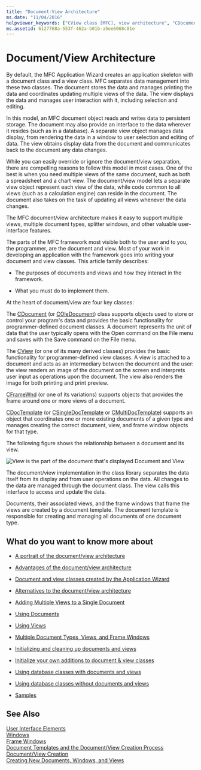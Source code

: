 ```yaml
---
title: "Document-View Architecture"
ms.date: "11/04/2016"
helpviewer_keywords: ["CView class [MFC], view architecture", "CDocument class [MFC]", "MFC, views", "views [MFC], MFC document/view model", "document objects [MFC]", "document objects [MFC], MFC document/view model", "MFC, documents", "documents [MFC], MFC document/view model", "document objects [MFC], document/view architecture"]
ms.assetid: 6127768a-553f-462a-b01b-a5ee6068c81e
---
```

# Document/View Architecture

By default, the MFC Application Wizard creates an application skeleton with a document class and a view class. MFC separates data management into these two classes. The document stores the data and manages printing the data and coordinates updating multiple views of the data. The view displays the data and manages user interaction with it, including selection and editing.

In this model, an MFC document object reads and writes data to persistent storage. The document may also provide an interface to the data wherever it resides (such as in a database). A separate view object manages data display, from rendering the data in a window to user selection and editing of data. The view obtains display data from the document and communicates back to the document any data changes.

While you can easily override or ignore the document/view separation, there are compelling reasons to follow this model in most cases. One of the best is when you need multiple views of the same document, such as both a spreadsheet and a chart view. The document/view model lets a separate view object represent each view of the data, while code common to all views (such as a calculation engine) can reside in the document. The document also takes on the task of updating all views whenever the data changes.

The MFC document/view architecture makes it easy to support multiple views, multiple document types, splitter windows, and other valuable user-interface features.

The parts of the MFC framework most visible both to the user and to you, the programmer, are the document and view. Most of your work in developing an application with the framework goes into writing your document and view classes. This article family describes:

- The purposes of documents and views and how they interact in the framework.

- What you must do to implement them.

At the heart of document/view are four key classes:

The [CDocument](../mfc/reference/cdocument-class.md) (or [COleDocument](../mfc/reference/coledocument-class.md)) class supports objects used to store or control your program's data and provides the basic functionality for programmer-defined document classes. A document represents the unit of data that the user typically opens with the Open command on the File menu and saves with the Save command on the File menu.

The [CView](../mfc/reference/cview-class.md) (or one of its many derived classes) provides the basic functionality for programmer-defined view classes. A view is attached to a document and acts as an intermediary between the document and the user: the view renders an image of the document on the screen and interprets user input as operations upon the document. The view also renders the image for both printing and print preview.

[CFrameWnd](../mfc/reference/cframewnd-class.md) (or one of its variations) supports objects that provides the frame around one or more views of a document.

[CDocTemplate](../mfc/reference/cdoctemplate-class.md) (or [CSingleDocTemplate](../mfc/reference/csingledoctemplate-class.md) or [CMultiDocTemplate](../mfc/reference/cmultidoctemplate-class.md)) supports an object that coordinates one or more existing documents of a given type and manages creating the correct document, view, and frame window objects for that type.

The following figure shows the relationship between a document and its view.

![View is the part of the document that's displayed](../mfc/media/vc379n1.gif)
Document and View

The document/view implementation in the class library separates the data itself from its display and from user operations on the data. All changes to the data are managed through the document class. The view calls this interface to access and update the data.

Documents, their associated views, and the frame windows that frame the views are created by a document template. The document template is responsible for creating and managing all documents of one document type.

## What do you want to know more about

- [A portrait of the document/view architecture](../mfc/a-portrait-of-the-document-view-architecture.md)

- [Advantages of the document/view architecture](../mfc/advantages-of-the-document-view-architecture.md)

- [Document and view classes created by the Application Wizard](../mfc/document-and-view-classes-created-by-the-mfc-application-wizard.md)

- [Alternatives to the document/view architecture](../mfc/alternatives-to-the-document-view-architecture.md)

- [Adding Multiple Views to a Single Document](../mfc/adding-multiple-views-to-a-single-document.md)

- [Using Documents](../mfc/using-documents.md)

- [Using Views](../mfc/using-views.md)

- [Multiple Document Types, Views, and Frame Windows](../mfc/multiple-document-types-views-and-frame-windows.md)

- [Initializing and cleaning up documents and views](../mfc/initializing-and-cleaning-up-documents-and-views.md)

- [Initialize your own additions to document & view classes](../mfc/creating-new-documents-windows-and-views.md)

- [Using database classes with documents and views](../data/mfc-using-database-classes-with-documents-and-views.md)

- [Using database classes without documents and views](../data/mfc-using-database-classes-without-documents-and-views.md)

- [Samples](../visual-cpp-samples.md)

## See Also

[User Interface Elements](../mfc/user-interface-elements-mfc.md)<br/>
[Windows](../mfc/windows.md)<br/>
[Frame Windows](../mfc/frame-windows.md)<br/>
[Document Templates and the Document/View Creation Process](../mfc/document-templates-and-the-document-view-creation-process.md)<br/>
[Document/View Creation](../mfc/document-view-creation.md)<br/>
[Creating New Documents, Windows, and Views](../mfc/creating-new-documents-windows-and-views.md)

